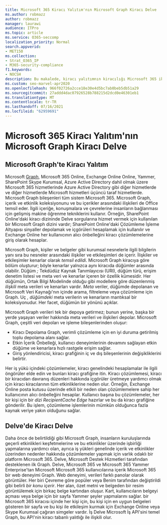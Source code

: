 ```yaml
---
title: Microsoft 365 Kiracı Yalıtım'nın Microsoft Graph Kiracı Delve
ms.author: robmazz
author: robmazz
manager: laurawi
audience: ITPro
ms.topic: article
ms.service: O365-seccomp
localization_priority: Normal
search.appverid:
- MET150
ms.collection:
- Strat_O365_IP
- M365-security-compliance
f1.keywords:
- NOCSH
description: Bu makalede, kiracı yalıtımnın kiracılığı Microsoft 365 iki Office Graph nasıl Delve.
ms.custom: seo-marvel-apr2020
ms.openlocfilehash: 966f02726a2cce18e30e4d5bc7ab0beb5db51a29
ms.sourcegitcommit: 27addd4dac07926528b788215d2dcd0e46301eb1
ms.translationtype: MT
ms.contentlocale: tr-TR
ms.lasthandoff: 07/16/2021
ms.locfileid: "62959691"
---
```

# <a name="microsoft-365-tenant-isolation-in-the-microsoft-graph-and-delve"></a>Microsoft 365 Kiracı Yalıtım'nın Microsoft Graph Kiracı Delve

## <a name="tenant-isolation-in-the-microsoft-graph"></a>Microsoft Graph'te Kiracı Yalıtım

Microsoft [Graph](https://developer.microsoft.com/graph), Microsoft 365 Online, Exchange Online Online, Yammer, SharePoint Skype Kurumsal, Azure Active Directory dahil olmak üzere Microsoft 365 hizmetlerinde Azure Active Directory gibi diğer hizmetlerde ve diğer hizmetlerde Microsoft hizmetleri üçüncü taraf hizmetlerde. Microsoft Graph bileşenleri tüm sistem Microsoft 365. Microsoft Graph, içerik ve etkinlik koleksiyonunu ve bu içerikler arasındaki ilişkileri de Office temsil eder. İlgili içeriğe, konuşmalara ve çevrelerine insanların bağlanması için gelişmiş makine öğrenme tekniklerini kullanır. Örneğin, SharePoint Online'daki kiracı dizininde Delve sorgularına hizmet vermek için kullanılan bir Microsoft Graph dizini vardır; SharePoint Online'daki Çözümleme İşleme Altyapısı sinyaller depolamak ve içgörüleri hesaplamak için kullanılır ve Exchange Online her kullanıcının alıcı önbelleğini kiracı çözümlemelerine giriş olarak hesaplar.

Microsoft Graph, kişiler ve belgeler gibi kurumsal nesnelerle ilgili bilgilerin yanı sıra bu nesneler arasındaki ilişkiler ve etkileşimleri de içerir. İlişkiler ve etkileşimler kenarlar olarak *temsil edildi*. Microsoft Graph kiracıya göre bölüm oluşturur; böyle kenarlar yalnızca aynı kiracıda düğümler arasında olabilir. Düğüm *;* Tekdüdüz Kaynak Tanımlayıcısı (URI), düğüm türü, erişim denetim listesi ve meta veri ve kenarlar içeren bir özellik kümesidir. Her düğümün, Ortak Bilgi Modelinde olduğu gibi modellere göre düzenlenmiş *ilişkili* meta verileri ve kenarları vardır. *Meta* veriler, düğümde depolanan ve Microsoft Veri Kaynağı'nın içinde arama, filtreleme veya çözümleme için Graph. Uç *, düğümdeki* meta verilerin ve kenarların mantıksal bir koleksiyonudur. Her facet, düğümün bir yönünü açıklar. 

Microsoft Graph verileri tek bir depoya getirmez; bunun yerine, başka bir yerde yaşayan veriler hakkında meta verileri ve ilişkileri depolar. Microsoft Graph, çeşitli veri depoları ve işleme bileşenlerinden oluşur:

- Kiracı Depolama Graph, verimli çözümleme için en iyi duruma getirilmiş toplu depolama alanı sağlar.
- Etkin İçerik Önbelleği, kullanıcı deneyimlerinin devamını sağlayan etkin düğüme ve kenarlara hızlı rastgele erişim sağlar.
- Giriş yönlendiricisi, kiracı grafiğinin iç ve dış bileşenlerinin değişikliklerini belirtir.

Her iş yükü içindeki çözümlemeler, kiracı genelindeki hesaplamalar ile ilgili öngörüler elde edin ve bunları kiracı grafiğine itin. Kiracı çözümlemesi, kiracı bir kiracıdan davranış düzenleri hakkında içgörüler üretmeye yardımcı olmak için kiracı kiracılarının tüm etkinliklerine neden olur. Örneğin, Exchange Online posta kutusu üzerinde etkili bir neden olan çözümlemelere sahip her kullanıcının alıcı önbelleğini hesaplar. Kullanıcı başına bu çözümlemeler, her bir kişi için bir *dizi RecipientCache Edge* hazırlar ve bu da kiracı grafiğine gönderilir. Bu işlem, çözümleme işlemlerinin mümkün olduğunca fazla kaynak veriye yakın olduğunu sağlar.

## <a name="tenant-isolation-in-delve"></a>Delve'de Kiracı Delve

Daha önce de belirtildiği gibi Microsoft Graph, insanların kuruluşlarında geçerli etkinlikleri keşfetmelerine ve bu etkinlikler üzerinde işbirliği yapmalarına yardımcı olan, ayrıca iş yükleri genelinde içerik ve etkinlikler üzerinden nedenler hakkında çözümlemeler yapmak için varlık odaklı bir platform Microsoft 365. Delve, Microsoft Destek Hizmetleri tarafından desteklenen ilk Graph.
Delve, Microsoft 365 ve Microsoft 365 Yammer Enterprise'tan Microsoft Microsoft 365 kullanıcılarına içerik Microsoft 365 bir web deneyimi Graph. Web deneyimi, verileri farklı panolar olarak görüntüler. Her biri Çevreme göre popüler veya  Benim tarafından değiştirildi gibi belirli *bir konu içerir*. Her alan, özet metni ve belgeden bir resim görüntülemek için birkaç belge kartından oluşur. Kart, kullanıcıların belgeyi açması veya belge için bir sayfa Yammer şeyler yapmalarını sağlar. bir Microsoft 365 kiracısı içinde her kişi için, bu kişi için en uygun belgeleri gösteren bir sayfa ve bu kişi ile etkileşim kurmak için Exchange Online veya Skype Kurumsal çağıran simgeler vardır. İş Delve Microsoft İş API'sini temel Graph, bu API'nin kiracı tabanlı yalıtlığı ile ilişkili olur.